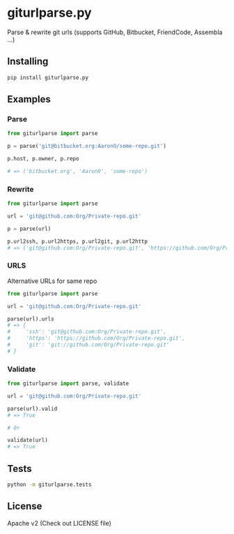 giturlparse.py
==============

Parse &amp; rewrite git urls (supports GitHub, Bitbucket, FriendCode, Assembla ...)

## Installing

```bash
pip install giturlparse.py
```

## Examples

### Parse
```py
from giturlparse import parse

p = parse('git@bitbucket.org:AaronO/some-repo.git')

p.host, p.owner, p.repo

# => ('bitbucket.org', 'AaronO', 'some-repo')

```

### Rewrite
```py
from giturlparse import parse

url = 'git@github.com:Org/Private-repo.git'

p = parse(url)

p.url2ssh, p.url2https, p.url2git, p.url2http
# => ('git@github.com:Org/Private-repo.git', 'https://github.com/Org/Private-repo.git', 'git://github.com/Org/Private-repo.git', None)
```

### URLS
Alternative URLs for same repo

```py
from giturlparse import parse

url = 'git@github.com:Org/Private-repo.git'

parse(url).urls
# => {
#     'ssh': 'git@github.com:Org/Private-repo.git',
#     'https': 'https://github.com/Org/Private-repo.git',
#     'git': 'git://github.com/Org/Private-repo.git'
# }

```

### Validate
```py
from giturlparse import parse, validate

url = 'git@github.com:Org/Private-repo.git'

parse(url).valid
# => True

# Or

validate(url)
# => True
```


## Tests

```bash
python -m giturlparse.tests
```

## License

Apache v2 (Check out LICENSE file)
